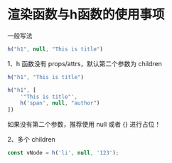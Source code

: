 # 渲染函数与h函数的使用事项

一般写法

```js
h("h1", null, "This is title")
```

1、h 函数没有 props/attrs，默认第二个参数为 children

```js
h("h1", "This is title")

h("h1", [
    '"This is title"',
    h('span', null, "author")
])
```

如果没有第二个参数，推荐使用 null 或者 {} 进行占位！

2、多个 children

```js
const vNode = h('li', null, '123');


```